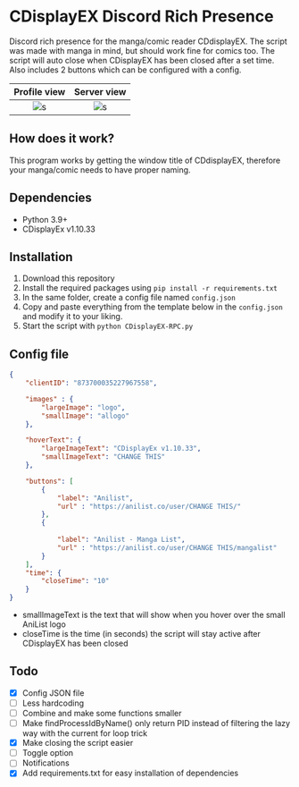 # CDisplayEX Discord Rich Presence

Discord rich presence for the manga/comic reader CDdisplayEX. The script was made with manga in mind, but should work fine for comics too. The script will auto close when CDisplayEX has been closed after a set time. Also includes 2 buttons which can be configured with a config.

Profile view | Server view
:-------------------------:|:-------------------------:
![s](https://files.catbox.moe/gkgece.png)  |  ![s](https://files.catbox.moe/75tp5n.png)

## How does it work?

This program works by getting the window title of CDdisplayEX, therefore your manga/comic needs to have proper naming.

## Dependencies

- Python 3.9+
- CDisplayEx v1.10.33

## Installation

1. Download this repository
2. Install the required packages using `pip install -r requirements.txt`
3. In the same folder, create a config file named `config.json`
4. Copy and paste everything from the template below in the `config.json` and modify it to your liking.
5. Start the script with `python CDisplayEX-RPC.py`

## Config file

```json
{
    "clientID": "873700035227967558",

    "images" : {
        "largeImage": "logo",
        "smallImage": "allogo"
    },

    "hoverText": {
        "largeImageText": "CDisplayEx v1.10.33",
        "smallImageText": "CHANGE THIS"
    },

    "buttons": [
        {
            "label": "Anilist",
            "url" : "https://anilist.co/user/CHANGE THIS/"
        },
        {
            
            "label": "Anilist - Manga List",
            "url" : "https://anilist.co/user/CHANGE THIS/mangalist"
        }
    ],
    "time": {
        "closeTime": "10"
    }
}
```

- smallImageText is the text that will show when you hover over the small AniList logo
- closeTime is the time (in seconds) the script will stay active after CDisplayEX has been closed

## Todo

- [x] Config JSON file
- [ ] Less hardcoding
- [ ] Combine and make some functions smaller
- [ ] Make findProcessIdByName() only return PID instead of filtering the lazy way with the current for loop trick
- [x] Make closing the script easier
- [ ] Toggle option
- [ ] Notifications
- [x] Add requirements.txt for easy installation of dependencies
